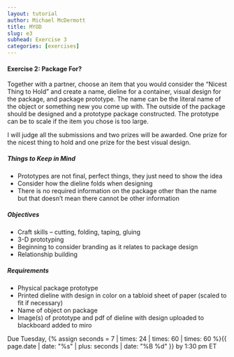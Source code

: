 ```yaml
---
layout: tutorial
author: Michael McDermott
title: MYOD
slug: e3
subhead: Exercise 3
categories: [exercises]
---
```

#### Exercise 2: Package For?
Together with a partner, choose an item that you would consider the “Nicest Thing to Hold” and create a name, dieline for a container, visual design for the package, and package prototype. The name can be the literal name of the object or something new you come up with. The outside of the package should be designed and a prototype package constructed. The prototype can be to scale if the item you chose is too large.

I will judge all the submissions and two prizes will be awarded. One prize for the nicest thing to hold and one prize for the best visual design.

##### Things to Keep in Mind
* Prototypes are not final, perfect things, they just need to show the idea
* Consider how the dieline folds when designing
* There is no required information on the package other than the name but that doesn’t mean there cannot be other information

##### Objectives
* Craft skills – cutting, folding, taping, gluing
* 3-D prototyping
* Beginning to consider branding as it relates to package design
* Relationship building

##### Requirements
* Physical package prototype
* Printed dieline with design in color on a tabloid sheet of paper (scaled to fit if necessary)
* Name of object on package
* Image(s) of prototype and pdf of dieline with design uploaded to blackboard added to miro

<span class="due">Due Tuesday, {% assign seconds = 7 | times: 24 | times: 60 | times: 60 %}{{ page.date | date: "%s" | plus: seconds | date: "%B %d" }} by 1:30 pm ET</span>